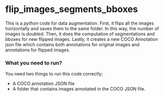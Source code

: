 # flip_images_segments_bboxes

This is a *python* code for data augmentation. First, it flips all the images horizontally and saves them to the same folder. In this way, the number of images is doubled. Then, it does the computation of segmentations and bboxes for new flipped images. Lastly, it creates a new COCO Annotation json file which contains both annotations for original images and annotations for flipped images.    

### What you need to run?

 You need two things to run this code correctly; 
 
* A COCO annotation JSON file
* A folder that contains images annotated in the COCO JSON file. 






